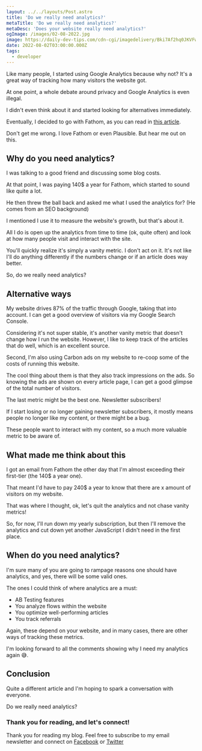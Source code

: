 ```yaml
---
layout: ../../layouts/Post.astro
title: 'Do we really need analytics?'
metaTitle: 'Do we really need analytics?'
metaDesc: 'Does your website really need analytics?'
ogImage: /images/02-08-2022.jpg
image: https://daily-dev-tips.com/cdn-cgi/imagedelivery/Bki7Af2hq0JKVFw1XYYMQg/c2efa8f0-2cb2-46e4-e08b-1aa44c153f00
date: 2022-08-02T03:00:00.000Z
tags:
  - developer
---
```


Like many people, I started using Google Analytics because why not? It's a great way of tracking how many visitors the website got.

At one point, a whole debate around privacy and Google Analytics is even illegal.

I didn't even think about it and started looking for alternatives immediately.

Eventually, I decided to go with Fathom, as you can read in [this article](https://daily-dev-tips.com/posts/9-google-analytics-privacy-focussed-alternatives/).

Don't get me wrong. I love Fathom or even Plausible.
But hear me out on this.

## Why do you need analytics?

I was talking to a good friend and discussing some blog costs.

At that point, I was paying 140$ a year for Fathom, which started to sound like quite a lot.

He then threw the ball back and asked me what I used the analytics for?
(He comes from an SEO background)

I mentioned I use it to measure the website's growth, but that's about it.

All I do is open up the analytics from time to time (ok, quite often) and look at how many people visit and interact with the site.

You'll quickly realize it's simply a vanity metric. I don't act on it.
It's not like I'll do anything differently if the numbers change or if an article does way better.

So, do we really need analytics?

## Alternative ways

My website drives 87% of the traffic through Google, taking that into account. I can get a good overview of visitors via my Google Search Console.

Considering it's not super stable, it's another vanity metric that doesn't change how I run the website.
However, I like to keep track of the articles that do well, which is an excellent source.

Second, I'm also using Carbon ads on my website to re-coop some of the costs of running this website.

The cool thing about them is that they also track impressions on the ads.
So knowing the ads are shown on every article page, I can get a good glimpse of the total number of visitors.

The last metric might be the best one.
Newsletter subscribers!

If I start losing or no longer gaining newsletter subscribers, it mostly means people no longer like my content, or there might be a bug.

These people want to interact with my content, so a much more valuable metric to be aware of.

## What made me think about this

I got an email from Fathom the other day that I'm almost exceeding their first-tier (the 140$ a year one).

That meant I'd have to pay 240$ a year to know that there are x amount of visitors on my website.

That was where I thought, ok, let's quit the analytics and not chase vanity metrics!

So, for now, I'll run down my yearly subscription, but then I'll remove the analytics and cut down yet another JavaScript I didn't need in the first place.

## When do you need analytics?

I'm sure many of you are going to rampage reasons one should have analytics, and yes, there will be some valid ones.

The ones I could think of where analytics are a must:

- AB Testing features
- You analyze flows within the website
- You optimize well-performing articles
- You track referrals

Again, these depend on your website, and in many cases, there are other ways of tracking these metrics.

I'm looking forward to all the comments showing why I need my analytics again 😅.

## Conclusion

Quite a different article and I'm hoping to spark a conversation with everyone.

Do we really need analytics?

### Thank you for reading, and let's connect!

Thank you for reading my blog. Feel free to subscribe to my email newsletter and connect on [Facebook](https://www.facebook.com/DailyDevTipsBlog) or [Twitter](https://twitter.com/DailyDevTips1)
